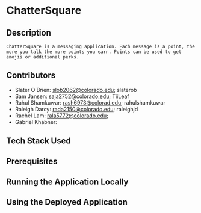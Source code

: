 # ChatterSquare

##  Description
    ChatterSquare is a messaging application. Each message is a point, the more you talk the more points you earn. Points can be used to get emojis or additional perks.

## Contributors
- Slater O’Brien: slob2062@colorado.edu; slaterob
- Sam Jansen: saja2752@colorado.edu; TiiLeaf
- Rahul Shamkuwar: rash6973@colorad.edu; rahulshamkuwar
- Raleigh Darcy: rada2150@colorado.edu; raleighjd
- Rachel Lam: rala5772@colorado.edu;
- Gabriel Khabner:

## Tech Stack Used

## Prerequisites

## Running the Application Locally

## Using the Deployed Application
